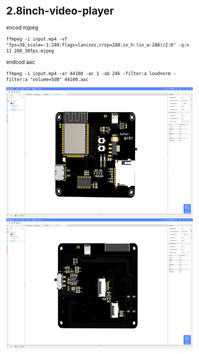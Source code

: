 # 2.8inch-video-player

encod mjpeg
```
ffmpeg -i input.mp4 -vf "fps=30,scale=-1:240:flags=lanczos,crop=288:in_h:(in_w-288)/2:0" -q:v 11 288_30fps.mjpeg
```
endcod aac
```
ffmpeg -i input.mp4 -ar 44100 -ac 1 -ab 24k -filter:a loudnorm -filter:a "volume=5dB" 44100.aac
```


<div align=center>
	<img src="https://github.com/myry07/2.8inch-video-player/blob/main/01.Hardware/font.png" width="700" height="350">
	<img src="https://github.com/myry07/2.8inch-video-player/blob/main/01.Hardware/reverse.png" width="700" height="350">   
</div>